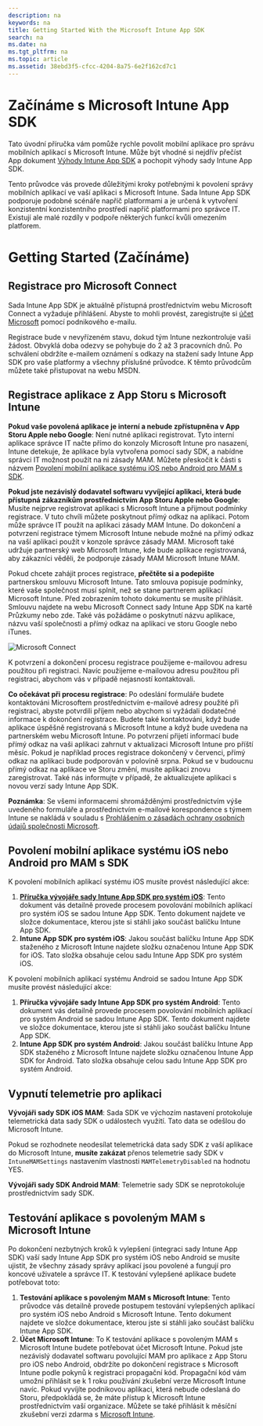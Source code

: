 ```yaml
---
description: na
keywords: na
title: Getting Started With the Microsoft Intune App SDK
search: na
ms.date: na
ms.tgt_pltfrm: na
ms.topic: article
ms.assetid: 38ebd3f5-cfcc-4204-8a75-6e2f162cd7c1
---
```

# Zač&#237;n&#225;me s Microsoft Intune App SDK
Tato úvodní příručka vám pomůže rychle povolit mobilní aplikace pro správu mobilních aplikací s Microsoft Intune. Může být vhodné si nejdřív přečíst App dokument [Výhody Intune App SDK](Benefits_of_the_Intune_App_SDK.md) a pochopit výhody sady Intune App SDK.

Tento průvodce vás provede důležitými kroky potřebnými k povolení správy mobilních aplikací ve vaší aplikaci s Microsoft Intune. Sada Intune App SDK podporuje podobné scénáře napříč platformami a je určená k vytvoření konzistentní konzistentního prostředí napříč platformami pro správce IT. Existují ale malé rozdíly v podpoře některých funkcí kvůli omezením platforem.

# Getting Started (Začínáme)

## Registrace pro Microsoft Connect

Sada Intune App SDK je aktuálně přístupná prostřednictvím webu Microsoft Connect a vyžaduje přihlášení. Abyste to mohli provést, zaregistrujte si [účet Microsoft](https://connect.microsoft.com/ConfigurationManagervnext/InvitationUse.aspx?ProgramID=8967&InvitationID=8967-YJYJ-8G6X) pomocí podnikového e-mailu.

Registrace bude v nevyřízeném stavu, dokud tým Intune nezkontroluje vaši žádost. Obvyklá doba odezvy se pohybuje do 2 až 3 pracovních dnů. Po schválení obdržíte e-mailem oznámení s odkazy na stažení sady Intune App SDK pro vaše platformy a všechny příslušné průvodce. K těmto průvodcům můžete také přistupovat na webu MSDN.

## Registrace aplikace z App Storu s Microsoft Intune

**Pokud vaše povolená aplikace je interní a nebude zpřístupněna v App Storu Apple nebo Google**: Není nutné aplikaci registrovat. Tyto interní aplikace správce IT načte přímo do konzoly Microsoft Intune pro nasazení, Intune detekuje, že aplikace byla vytvořena pomocí sady SDK, a nabídne správci IT možnost použít na ni zásady MAM. Můžete přeskočit k části s názvem [Povolení mobilní aplikace systému iOS nebo Android pro MAM s SDK](#enableapp).

**Pokud jste nezávislý dodavatel softwaru vyvíjející aplikaci, která bude přístupná zákazníkům prostřednictvím App Storu Apple nebo Google**: Musíte nejprve registrovat aplikaci s Microsoft Intune a přijmout podmínky registrace. V tuto chvíli můžete poskytnout přímý odkaz na aplikaci. Potom může správce IT použít na aplikaci zásady MAM Intune. Do dokončení a potvrzení registrace týmem Microsoft Intune nebude možné na přímý odkaz na vaší aplikaci použít v  konzole správce zásady MAM. Microsoft také udržuje partnerský web Microsoft Intune, kde bude aplikace registrovaná, aby zákazníci věděli, že podporuje zásady MAM Microsoft Intune MAM.

Pokud chcete zahájit proces registrace, **přečtěte si a podepište** partnerskou smlouvu Microsoft Intune. Tato smlouva popisuje podmínky, které vaše společnost musí splnit, než se stane partnerem aplikací Microsoft Intune. Před zobrazením tohoto dokumentu se musíte přihlásit. Smlouvu najdete na webu Microsoft Connect sady Intune App SDK na kartě Průzkumy nebo zde. Také vás požádáme o poskytnutí názvu aplikace, názvu vaší společnosti a přímý odkaz na aplikaci ve storu Google nebo iTunes.

![Microsoft Connect](/Image/Microsoft_Connect.png)

K potvrzení a dokončení procesu registrace použijeme e-mailovou adresu použitou při registraci. Navíc použijeme e-mailovou adresu použitou při registraci, abychom vás v případě nejasností kontaktovali.

**Co očekávat při procesu registrace**: Po odeslání formuláře budete kontaktováni Microsoftem prostřednictvím e-mailové adresy použité při registraci, abyste potvrdili příjem nebo abychom si vyžádali dodatečné informace k dokončení registrace. Budete také kontaktováni, když bude aplikace úspěšně registrovaná s Microsoft Intune a když bude uvedena na partnerském webu Microsoft Intune. Po potvrzení přijetí informací bude přímý odkaz na vaši aplikaci zahrnut v aktualizaci Microsoft Intune pro příští měsíc. Pokud je například proces registrace dokončený v červenci, přímý odkaz na aplikaci bude podporován v polovině srpna. Pokud se v budoucnu přímý odkaz na aplikace ve Storu změní, musíte aplikaci znovu zaregistrovat. Také nás informujte v případě, že aktualizujete aplikaci s novou verzí sady Intune App SDK.

**Poznámka**: Se všemi informacemi shromážděnými prostřednictvím výše uvedeného formuláře a prostřednictvím e-mailové korespondence s týmem Intune se nakládá v souladu s [Prohlášením o zásadách ochrany osobních údajů společnosti Microsoft](https://www.microsoft.com/en-us/privacystatement/default.aspx).

## <a name="enableapp"></a> Povolení mobilní aplikace systému iOS nebo Android pro MAM s SDK

K povolení mobilních aplikací systému iOS musíte provést následující akce:

1. **[Příručka vývojáře sady Intune App SDK pro systém iOS](Microsoft_Intune_App_SDK_for_iOS_Developer_Guide.md)**: Tento dokument vás detailně provede procesem povolování mobilních aplikací pro systém iOS se sadou Intune App SDK. Tento dokument najdete ve složce dokumentace, kterou jste si stáhli jako součást balíčku Intune App SDK.
2. **Intune App SDK pro systém iOS**: Jakou součást balíčku Intune App SDK staženého z Microsoft Intune najdete složku označenou Intune App SDK for iOS. Tato složka obsahuje celou sadu Intune App SDK pro systém iOS.

K povolení mobilních aplikací systému Android se sadou Intune App SDK musíte provést následující akce:

1. **Příručka vývojáře sady Intune App SDK pro systém Android**: Tento dokument vás detailně provede procesem povolování mobilních aplikací pro systém Android se sadou Intune App SDK. Tento dokument najdete ve složce dokumentace, kterou jste si stáhli jako součást balíčku Intune App SDK.
2. **Intune App SDK pro systém Android**: Jakou součást balíčku Intune App SDK staženého z Microsoft Intune najdete složku označenou Intune App SDK for Android. Tato složka obsahuje celou sadu Intune App SDK pro systém Android.

## Vypnutí telemetrie pro aplikaci

**Vývojáři sady SDK iOS MAM**: Sada SDK ve výchozím nastavení protokoluje telemetrická data sady SDK o událostech využití. Tato data se odešlou do Microsoft Intune.

Pokud se rozhodnete neodesílat telemetrická data sady SDK z vaší aplikace do Microsoft Intune, **musíte zakázat** přenos telemetrie sady SDK v `IntuneMAMSettings` nastavením vlastnosti `MAMTelemetryDisabled` na hodnotu YES.

**Vývojáři sady SDK Android MAM**: Telemetrie sady SDK se neprotokoluje prostřednictvím sady SDK.

## Testování aplikace s povoleným MAM s Microsoft Intune

Po dokončení nezbytných kroků k vylepšení (integraci sady Intune App SDK) vaší sady Intune App SDK pro systém iOS nebo Android se musíte ujistit, že všechny zásady správy aplikací jsou povolené a fungují pro koncové uživatele a správce IT. K testování vylepšené aplikace budete potřebovat toto:

1. **Testování aplikace s povoleným MAM s Microsoft Intune**: Tento průvodce vás detailně provede postupem testování vylepšených aplikací pro systém iOS nebo Android s Microsoft Intune. Tento dokument najdete ve složce dokumentace, kterou jste si stáhli jako součást balíčku Intune App SDK.
2. **Účet Microsoft Intune**: To K testování aplikace s povoleným MAM s Microsoft Intune budete potřebovat účet Microsoft Intune. Pokud jste nezávislý dodavatel softwaru povolující MAM pro aplikace z App Storu pro iOS nebo Android, obdržíte po dokončení registrace s Microsoft Intune podle pokynů k registraci propagační kód. Propagační kód vám umožní přihlásit se k 1 roku používání zkušební verze Microsoft Intune navíc. Pokud vyvíjíte podnikovou aplikaci, která nebude odeslaná do Storu, předpokládá se, že máte přístup k Microsoft Intune prostřednictvím vaší organizace. Můžete se také přihlásit k měsíční zkušební verzi zdarma s [Microsoft Intune](https://portal.office.com/Signup/Signup.aspx?OfferId=40BE278A-DFD1-470a-9EF7-9F2596EA7FF9&dl=INTUNE_A&ali=1#0).





